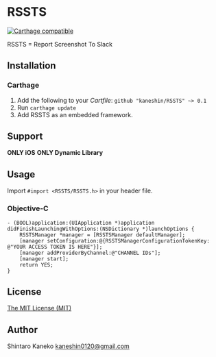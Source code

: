 # RSSTS

[![Carthage compatible](https://img.shields.io/badge/Carthage-compatible-4BC51D.svg?style=flat)](https://github.com/Carthage/Carthage)

RSSTS = Report Screenshot To Slack

## Installation

### Carthage

1. Add the following to your *Cartfile*: `github "kaneshin/RSSTS" ~> 0.1`
2. Run `carthage update`
3. Add RSSTS as an embedded framework.

## Support

**ONLY iOS**
**ONLY Dynamic Library**

## Usage

Import `#import <RSSTS/RSSTS.h>` in your header file.

### Objective-C

```objc
- (BOOL)application:(UIApplication *)application didFinishLaunchingWithOptions:(NSDictionary *)launchOptions {
    RSSTSManager *manager = [RSSTSManager defaultManager];
    [manager setConfiguration:@{RSSTSManagerConfigurationTokenKey: @"YOUR ACCESS TOKEN IS HERE"}];
    [manager addProviderByChannel:@"CHANNEL IDs"];
    [manager start];
    return YES;
}
```

## License

[The MIT License (MIT)](http://kaneshin.mit-license.org/)

## Author

Shintaro Kaneko <kaneshin0120@gmail.com>
